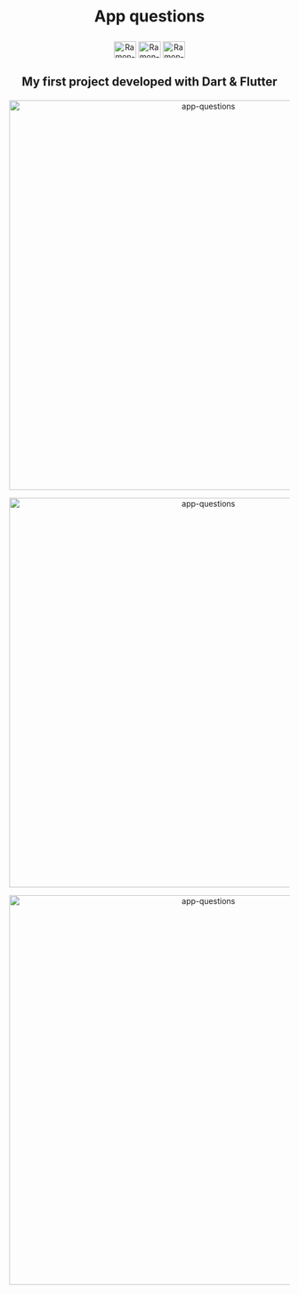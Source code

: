 <h1>
<p align="center">
App questions</h1> 
</p>
</h1>
<p align="center">
<img align="center" alt="Ramon-Dart" height="30" width="40" src="https://cdn.jsdelivr.net/gh/devicons/devicon/icons/dart/dart-original.svg"> <img align="center" alt="Ramon-Flutter" height="30" width="40" src="https://cdn.jsdelivr.net/gh/devicons/devicon/icons/flutter/flutter-original.svg">
 <img align="center" alt="Ramon-Android" height="30" width="40" src="https://cdn.jsdelivr.net/gh/devicons/devicon/icons/android/android-original.svg">
</p>
<h2>
<p align="center">
My first project developed with Dart & Flutter
</p>
</h2>

<p align="center">
  <img width="700" src="https://user-images.githubusercontent.com/89648821/170499174-1829adce-6135-4509-b133-e9b1d0ce3335.png" alt="app-questions">
</p>



<p align="center">
  <img width="700" src="https://user-images.githubusercontent.com/89648821/170499233-cd82342b-8868-42b8-980f-8cf3f7c091ce.png" alt="app-questions">
</p>



<p align="center">
  <img width="700" src="https://user-images.githubusercontent.com/89648821/170500618-18a422f7-7edd-4f81-bf75-87cdeeef29b8.png" alt="app-questions">
</p>
